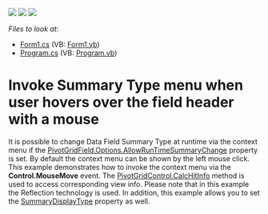 <!-- default badges list -->
![](https://img.shields.io/endpoint?url=https://codecentral.devexpress.com/api/v1/VersionRange/128582707/21.2.3%2B)
[![](https://img.shields.io/badge/Open_in_DevExpress_Support_Center-FF7200?style=flat-square&logo=DevExpress&logoColor=white)](https://supportcenter.devexpress.com/ticket/details/E2351)
[![](https://img.shields.io/badge/📖_How_to_use_DevExpress_Examples-e9f6fc?style=flat-square)](https://docs.devexpress.com/GeneralInformation/403183)
<!-- default badges end -->
<!-- default file list -->
*Files to look at*:

* [Form1.cs](./CS/WindowsApplication34/Form1.cs) (VB: [Form1.vb](./VB/WindowsApplication34/Form1.vb))
* [Program.cs](./CS/WindowsApplication34/Program.cs) (VB: [Program.vb](./VB/WindowsApplication34/Program.vb))
<!-- default file list end -->
# Invoke Summary Type menu when user hovers over the field header with a mouse


<p>It is possible to change Data Field Summary Type at runtime via the context menu if  the <a href="http://documentation.devexpress.com/#CoreLibraries/DevExpressXtraPivotGridPivotGridFieldOptions_AllowRunTimeSummaryChangetopic"><u>PivotGridField.Options.AllowRunTimeSummaryChange</u></a> property is set. By default the context menu can be shown by the left mouse click.  This example demonstrates how to invoke the context menu via the <strong>Control.MouseMove</strong> event. The <a href="http://documentation.devexpress.com/#WindowsForms/DevExpressXtraPivotGridPivotGridControl_CalcHitInfotopic"><u>PivotGridControl.CalcHitInfo</u></a> method is used to access corresponding view info. Please note that in this example the Reflection technology is used. In addition, this example allows you to set the <a href="http://documentation.devexpress.com/#CoreLibraries/DevExpressXtraPivotGridPivotGridFieldBase_SummaryDisplayTypetopic"><u>SummaryDisplayType</u></a> property as well. </p>

<br/>


